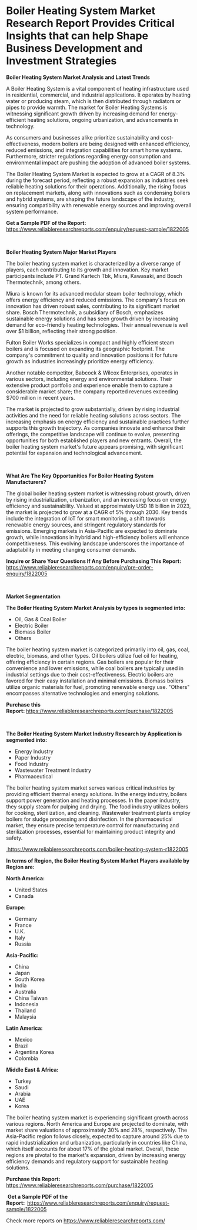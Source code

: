 <p><h1>Boiler Heating System Market Research Report Provides Critical Insights that can help Shape Business Development and Investment Strategies</h1></p><p><strong>Boiler Heating System Market Analysis and Latest Trends</strong></p>
<p><p>A Boiler Heating System is a vital component of heating infrastructure used in residential, commercial, and industrial applications. It operates by heating water or producing steam, which is then distributed through radiators or pipes to provide warmth. The market for Boiler Heating Systems is witnessing significant growth driven by increasing demand for energy-efficient heating solutions, ongoing urbanization, and advancements in technology. </p><p>As consumers and businesses alike prioritize sustainability and cost-effectiveness, modern boilers are being designed with enhanced efficiency, reduced emissions, and integration capabilities for smart home systems. Furthermore, stricter regulations regarding energy consumption and environmental impact are pushing the adoption of advanced boiler systems. </p><p>The Boiler Heating System Market is expected to grow at a CAGR of 8.3% during the forecast period, reflecting a robust expansion as industries seek reliable heating solutions for their operations. Additionally, the rising focus on replacement markets, along with innovations such as condensing boilers and hybrid systems, are shaping the future landscape of the industry, ensuring compatibility with renewable energy sources and improving overall system performance.</p></p>
<p><strong>Get a Sample PDF of the Report:&nbsp;</strong> <a href="https://www.reliableresearchreports.com/enquiry/request-sample/1822005?utm_campaign=1558&utm_medium=2&utm_source=Github&utm_content=ia&utm_term=18022025&utm_id=boiler-heating-system">https://www.reliableresearchreports.com/enquiry/request-sample/1822005</a></p>
<p>&nbsp;</p>
<p><strong>Boiler Heating System Major Market Players</strong></p>
<p><p>The boiler heating system market is characterized by a diverse range of players, each contributing to its growth and innovation. Key market participants include PT. Grand Kartech Tbk, Miura, Kawasaki, and Bosch Thermotechnik, among others.</p><p>Miura is known for its advanced modular steam boiler technology, which offers energy efficiency and reduced emissions. The company's focus on innovation has driven robust sales, contributing to its significant market share. Bosch Thermotechnik, a subsidiary of Bosch, emphasizes sustainable energy solutions and has seen growth driven by increasing demand for eco-friendly heating technologies. Their annual revenue is well over $1 billion, reflecting their strong position.</p><p>Fulton Boiler Works specializes in compact and highly efficient steam boilers and is focused on expanding its geographic footprint. The company's commitment to quality and innovation positions it for future growth as industries increasingly prioritize energy efficiency.</p><p>Another notable competitor, Babcock & Wilcox Enterprises, operates in various sectors, including energy and environmental solutions. Their extensive product portfolio and experience enable them to capture a considerable market share; the company reported revenues exceeding $700 million in recent years.</p><p>The market is projected to grow substantially, driven by rising industrial activities and the need for reliable heating solutions across sectors. The increasing emphasis on energy efficiency and sustainable practices further supports this growth trajectory. As companies innovate and enhance their offerings, the competitive landscape will continue to evolve, presenting opportunities for both established players and new entrants. Overall, the boiler heating system market's future appears promising, with significant potential for expansion and technological advancement.</p></p>
<p>&nbsp;</p>
<p><strong>What Are The Key Opportunities For Boiler Heating System Manufacturers?</strong></p>
<p><p>The global boiler heating system market is witnessing robust growth, driven by rising industrialization, urbanization, and an increasing focus on energy efficiency and sustainability. Valued at approximately USD 18 billion in 2023, the market is projected to grow at a CAGR of 5% through 2030. Key trends include the integration of IoT for smart monitoring, a shift towards renewable energy sources, and stringent regulatory standards for emissions. Emerging markets in Asia-Pacific are expected to dominate growth, while innovations in hybrid and high-efficiency boilers will enhance competitiveness. This evolving landscape underscores the importance of adaptability in meeting changing consumer demands.</p></p>
<p><strong>Inquire or Share Your Questions If Any Before Purchasing This Report:</strong> <a href="https://www.reliableresearchreports.com/enquiry/pre-order-enquiry/1822005?utm_campaign=1558&utm_medium=2&utm_source=Github&utm_content=ia&utm_term=18022025&utm_id=boiler-heating-system">https://www.reliableresearchreports.com/enquiry/pre-order-enquiry/1822005</a></p>
<p>&nbsp;</p>
<p><strong>Market Segmentation</strong></p>
<p><strong>The Boiler Heating System Market Analysis by types is segmented into:</strong></p>
<p><ul><li>Oil, Gas & Coal Boiler</li><li>Electric Boiler</li><li>Biomass Boiler</li><li>Others</li></ul></p>
<p><p>The boiler heating system market is categorized primarily into oil, gas, coal, electric, biomass, and other types. Oil boilers utilize fuel oil for heating, offering efficiency in certain regions. Gas boilers are popular for their convenience and lower emissions, while coal boilers are typically used in industrial settings due to their cost-effectiveness. Electric boilers are favored for their easy installation and minimal emissions. Biomass boilers utilize organic materials for fuel, promoting renewable energy use. "Others" encompasses alternative technologies and emerging solutions.</p></p>
<p><strong>Purchase this Report:&nbsp;</strong><a href="https://www.reliableresearchreports.com/purchase/1822005?utm_campaign=1558&utm_medium=2&utm_source=Github&utm_content=ia&utm_term=18022025&utm_id=boiler-heating-system">https://www.reliableresearchreports.com/purchase/1822005</a></p>
<p>&nbsp;</p>
<p><strong>The Boiler Heating System Market Industry Research by Application is segmented into:</strong></p>
<p><ul><li>Energy Industry</li><li>Paper Industry</li><li>Food Industry</li><li>Wastewater Treatment Industry</li><li>Pharmaceutical</li></ul></p>
<p><p>The boiler heating system market serves various critical industries by providing efficient thermal energy solutions. In the energy industry, boilers support power generation and heating processes. In the paper industry, they supply steam for pulping and drying. The food industry utilizes boilers for cooking, sterilization, and cleaning. Wastewater treatment plants employ boilers for sludge processing and disinfection. In the pharmaceutical market, they ensure precise temperature control for manufacturing and sterilization processes, essential for maintaining product integrity and safety.</p></p>
<p><a href="https://www.reliableresearchreports.com/boiler-heating-system-r1822005?utm_campaign=1558&utm_medium=2&utm_source=Github&utm_content=ia&utm_term=18022025&utm_id=boiler-heating-system">&nbsp;https://www.reliableresearchreports.com/boiler-heating-system-r1822005</a></p>
<p><strong>In terms of Region, the Boiler Heating System Market Players available by Region are:</strong></p>
<p>
    <p> <strong> North America: </strong>
        <ul>
            <li>United States</li>
            <li>Canada</li>
        </ul>
        </p> 
    <p> <strong> Europe: </strong>
        <ul>
            <li>Germany</li>
            <li>France</li>
            <li>U.K.</li>
            <li>Italy</li>
            <li>Russia</li>
        </ul>
        </p> 
    <p> <strong> Asia-Pacific: </strong>
        <ul>
            <li>China</li>
            <li>Japan</li>
            <li>South Korea</li>
            <li>India</li>
            <li>Australia</li>
            <li>China Taiwan</li>
            <li>Indonesia</li>
            <li>Thailand</li>
            <li>Malaysia</li>
        </ul>
        </p> 
    <p> <strong> Latin America: </strong>
        <ul>
            <li>Mexico</li>
            <li>Brazil</li>
            <li>Argentina Korea</li>
            <li>Colombia</li>
        </ul>
        </p> 
    <p> <strong> Middle East & Africa: </strong>
        <ul>
            <li>Turkey</li>
            <li>Saudi</li>
            <li>Arabia</li>
            <li>UAE</li>
            <li>Korea</li>
        </ul>
    </p>
    </p>
<p><p>The boiler heating system market is experiencing significant growth across various regions. North America and Europe are projected to dominate, with market share valuations of approximately 30% and 28%, respectively. The Asia-Pacific region follows closely, expected to capture around 25% due to rapid industrialization and urbanization, particularly in countries like China, which itself accounts for about 17% of the global market. Overall, these regions are pivotal to the market's expansion, driven by increasing energy efficiency demands and regulatory support for sustainable heating solutions.</p></p>
<p><strong>Purchase this Report: </strong><a href="https://www.reliableresearchreports.com/purchase/1822005?utm_campaign=1558&utm_medium=2&utm_source=Github&utm_content=ia&utm_term=18022025&utm_id=boiler-heating-system">https://www.reliableresearchreports.com/purchase/1822005</a></p>
<p>&nbsp;<strong>Get a Sample PDF of the Report:&nbsp;&nbsp;</strong><a href="https://www.reliableresearchreports.com/enquiry/request-sample/1822005?utm_campaign=1558&utm_medium=2&utm_source=Github&utm_content=ia&utm_term=18022025&utm_id=boiler-heating-system">https://www.reliableresearchreports.com/enquiry/request-sample/1822005</a></p>
<p><strong></strong></p>
<p>Check more reports on <a href="https://www.reliableresearchreports.com/?utm_campaign=1558&utm_medium=2&utm_source=Github&utm_content=ia&utm_term=18022025&utm_id=boiler-heating-system">https://www.reliableresearchreports.com/</a></p>